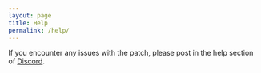 ```yaml
---
layout: page
title: Help
permalink: /help/
---
```


If you encounter any issues with the patch, please post in the help section of [Discord](https://discord.com/invite/3vsSjrpKPu).
